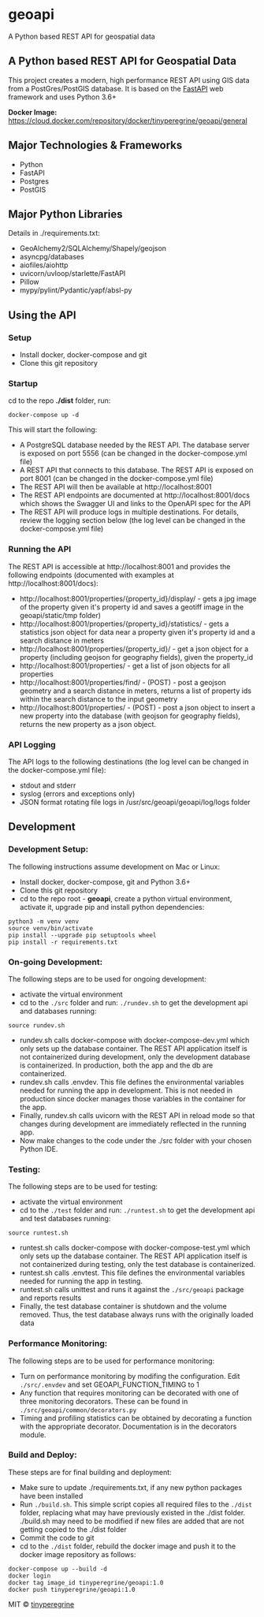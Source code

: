 # geoapi
A Python based REST API for geospatial data
## A Python based REST API for Geospatial Data
This project creates a modern, high performance REST API using GIS data from a PostGres/PostGIS database.  It is based on the <a href="https://fastapi.tiangolo.com" target="_blank">FastAPI</a> web framework and uses Python 3.6+

**Docker Image:** https://cloud.docker.com/repository/docker/tinyperegrine/geoapi/general

## Major Technologies & Frameworks
- Python
- FastAPI
- Postgres
- PostGIS

## Major Python Libraries
Details in ./requirements.txt:
- GeoAlchemy2/SQLAlchemy/Shapely/geojson
- asyncpg/databases
- aiofiles/aiohttp
- uvicorn/uvloop/starlette/FastAPI
- Pillow
- mypy/pylint/Pydantic/yapf/absl-py

## Using the API
### Setup
- Install docker, docker-compose and git
- Clone this git repository

### Startup
cd to the repo **./dist** folder, run:

```Shell
docker-compose up -d
```  
This will start the following:
- A PostgreSQL database needed by the REST API.  The database server is exposed on port 5556 (can be changed in the docker-compose.yml file)
- A REST API that connects to this database.  The REST API is exposed on port 8001 (can be changed in the docker-compose.yml file)
- The REST API will then be available at http://localhost:8001 
- The REST API endpoints are documented at http://localhost:8001/docs which shows the Swagger UI and links to the OpenAPI spec for the API
- The REST API will produce logs in multiple destinations.  For details, review the logging section below (the log level can be changed in the docker-compose.yml file) 

### Running the API
The REST API is accessible at http://localhost:8001 and provides the following endpoints (documented with examples at http://localhost:8001/docs):
- http://localhost:8001/properties/{property_id}/display/ - gets a jpg image of the property given it's property id and saves a geotiff image in the geoapi/static/tmp folder)
- http://localhost:8001/properties/{property_id}/statistics/ - gets a statistics json object for data near a property given it's property id and a search distance in meters
- http://localhost:8001/properties/{property_id}/ - get a json object for a property (including geojson for geography fields), given the property_id
- http://localhost:8001/properties/ - get a list of json objects for all properties
- http://localhost:8001/properties/find/ - (POST) - post a geojson geometry and a search distance in meters, returns a list of property ids within the search distance to the input geometry
- http://localhost:8001/properties/ - (POST) - post a json object to insert a new property into the database (with geojson for geography fields), returns the new property as a json object.

### API Logging
The API logs to the following destinations (the log level can be changed in the docker-compose.yml file):
- stdout and stderr
- syslog (errors and exceptions only)
- JSON format rotating file logs in /usr/src/geoapi/geoapi/log/logs folder

## Development
### Development Setup:
The following instructions assume development on Mac or Linux:
- Install docker, docker-compose, git and Python 3.6+
- Clone this git repository
- cd to the repo root - **geoapi**, create a python virtual environment, activate it, upgrade pip and install python dependencies:

```Shell
python3 -m venv venv
source venv/bin/activate
pip install --upgrade pip setuptools wheel
pip install -r requirements.txt
```

### On-going Development:
The following steps are to be used for ongoing development:
- activate the virtual environment 
- cd to the `./src` folder and run: `./rundev.sh` to get the development api and databases running:

```Shell
source rundev.sh
```
- rundev.sh calls docker-compose with docker-compose-dev.yml which only sets up the database container.  The REST API application itself is not containerized during development, only the development database is containerized.  In production, both the app and the db are containerized.
- rundev.sh calls .envdev.  This file defines the environmental variables needed for running the app in development.  This is not needed in production since docker manages those variables in the container for the app.
- Finally, rundev.sh calls uvicorn with the REST API in reload mode so that changes during development are immediately reflected in the running app.
- Now make changes to the code under the ./src folder with your chosen Python IDE.

### Testing:
The following steps are to be used for testing:
- activate the virtual environment 
- cd to the `./test` folder and run: `./runtest.sh` to get the development api and test databases running:

```Shell
source runtest.sh
```
- runtest.sh calls docker-compose with docker-compose-test.yml which only sets up the database container.  The REST API application itself is not containerized during testing, only the test database is containerized.
- runtest.sh calls .envtest.  This file defines the environmental variables needed for running the app in testing.
- runtest.sh calls unittest and runs it against the `./src/geoapi` package and reports results
- Finally, the test database container is shutdown and the volume removed.  Thus, the test database always runs with the originally loaded data

### Performance Monitoring:
The following steps are to be used for performance monitoring:
- Turn on performance monitoring by modifing the configuration.  Edit `./src/.envdev` and set 
GEOAPI_FUNCTION_TIMING to 1 
- Any function that requires monitoring can be decorated with one of three monitoring decorators.  These can be found in `./src/geoapi/common/decorators.py`
- Timing and profiling statistics can be obtained by decorating a function with the appropriate decorator.  Documentation is in the decorators module.

### Build and Deploy:
These steps are for final building and deployment:
- Make sure to update ./requirements.txt, if any new python packages have been installed
- Run `./build.sh`. This simple script copies all required files to the `./dist` folder, replacing what may have previously existed in the ./dist folder.  ./build.sh may need to be modified if new files are added that are not getting copied to the ./dist folder
- Commit the code to git
- cd to the `./dist` folder, rebuild the docker image and push it to the docker image repository as follows:

```Shell
docker-compose up --build -d
docker login
docker tag image_id tinyperegrine/geoapi:1.0
docker push tinyperegrine/geoapi:1.0
```


MIT © [tinyperegrine]()
